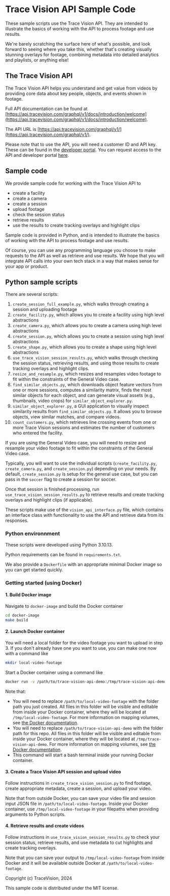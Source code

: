 # Trace Vision API Sample Code

These sample scripts use the Trace Vision API. They are intended to illustrate the basics of working with the API to process footage and use results.

We're barely scratching the surface here of what's possible, and look forward to seeing where you take this, whether that's creating visually stunning overlays for footage, combining metadata into detailed analytics and playlists, or anything else!


## The Trace Vision API

The Trace Vision API helps you understand and get value from videos by providing core data about key people, objects, and events shown in footage.

Full API documentation can be found at [https://api.tracevision.com/graphql/v1/docs/introduction/welcome](https://api.tracevision.com/graphql/v1/docs/introduction/welcome).

The API URL is [https://api.tracevision.com/graphql/v1/](https://api.tracevision.com/graphql/v1/).

Please note that to use the API, you will need a customer ID and API key. These can be found in the [developer portal](https://developer.tracevision.com/). You can request access to the API and developer portal [here](https://www.tracevision.com/developer-resources).


## Sample code

We provide sample code for working with the Trace Vision API to
* create a facility
* create a camera
* create a session
* upload footage
* check the session status
* retrieve results
* use the results to create tracking overlays and highlight clips


Sample code is provided in Python, and is intended to illustrate the basics of working with the API to process footage and use results.

Of course, you can use any programming language you choose to make requests to the API as well as retrieve and use results. We hope that you will integrate API calls into your own tech stack in a way that makes sense for your app or product.


## Python sample scripts

There are several scripts:
1. `create_session_full_example.py`, which walks through creating a session and uploading footage
2. `create_facility.py`, which allows you to create a facility using high level abstractions
3. `create_camera.py`, which allows you to create a camera using high level abstractions
4. `create_session.py`, which allows you to create a session using high level abstractions
5. `create_shape.py`, which allows you to create a shape using high level abstractions
6. `use_trace_vision_session_results.py`, which walks through checking the session status, retrieving results, and using those results to create tracking overlays and highlight clips.
7. `resize_and_resample.py`, which resizes and resamples video footage to fit within the constraints of the General Video case.
8. `find_similar_objects.py`, which downloads object feature vectors from one or more sessions, computes a similarity matrix, finds the most similar objects for each object, and can generate visual assets (e.g., thumbnails, video crops) for `similar_object_explorer.py`.
9. `similar_object_explorer.py`, a GUI application to visually inspect similarity results from `find_similar_objects.py`. It allows you to browse objects, view similar matches, and compare videos.
10. `count_customers.py`, which retrieves line crossing events from one or more Trace Vision sessions and estimates the number of customers who entered the facility.

If you are using the General Video case, you will need to resize and resample your video footage to fit within the constraints of the General Video case.

Typically, you will want to use the individual scripts (`create_facility.py`, `create_camera.py`, and `create_session.py`) depending on your needs. By default, `create_session.py` is setup for the general use case, but you can pass in the `soccer` flag to create a session for soccer.

Once that session is finished processing, run `use_trace_vision_session_results.py` to retrieve results and create tracking overlays and highlight clips (if applicable).

These scripts make use of the `vision_api_interface.py` file, which contains an interface class with functionality to use the API and retrieve data from its responses.


### Python environnment

These scripts were developed using Python 3.10.13.

Python requirements can be found in `requirements.txt`.

We also provide a `Dockerfile` with an appropriate minimal Docker image so you can get started quickly.


### Getting started (using Docker)

#### 1. Build Docker image

Navigate to `docker-image` and build the Docker container
```sh
cd docker-image
make build
```

#### 2. Launch Docker container

You will need a local folder for the video footage you want to upload in step 3. If you don't already have one you want to use, you can make one now with a command like
```sh
mkdir local-video-footage
```

Start a Docker container using a command like
```sh
docker run -v /path/to/trace-vision-api-demo:/tmp/trace-vision-api-demo -v /path/to/local-video-footage:/tmp/data -it --rm --name vision_api_container vision_api ../bin/bash
```
Note that:
- You will need to replace `/path/to/local-video-footage` with the folder path you just created. All files in this folder will be visible and editable from inside your Docker container, where they will be located at `/tmp/local-video-footage`. For more information on mapping volumes, see [the Docker documentation](https://docs.docker.com/storage/volumes/).
- You will need to replace `/path/to/trace-vision-api-demo` with the folder path for this repo. All files in this folder will be visible and editable from inside your Docker container, where they will be located at `/tmp/trace-vision-api-demo`. For more information on mapping volumes, see [the Docker documentation](https://docs.docker.com/storage/volumes/).
- This command will start a bash terminal inside your running Docker container.


#### 3. Create a Trace Vision API session and upload video

Follow instructions in `create_trace_vision_session.py` to find footage, create appropriate metadata, create a session, and upload your video.

Note that from outside Docker, you can save your video file and session input JSON file in `/path/to/local-video-footage`. Inside your Docker container, use `/tmp/local-video-footage` in your filepaths when providing arguments to Python scripts.


#### 4. Retrieve results and create videos

Follow instructions in `use_trace_vision_session_results.py` to check your session status, retrieve results, and use metadata to cut highlights and create tracking overlays.

Note that you can save your output to `/tmp/local-video-footage` from inside Docker and it will be available outside Docker at `/path/to/local-video-footage`.


Copyright (c) TraceVision, 2024

This sample code is distributed under the MIT license.
